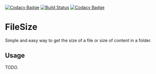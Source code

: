 [![Codacy Badge](https://api.codacy.com/project/badge/Grade/1180d1bc22c240d08118cc4c9f3895bc)](https://app.codacy.com/manual/brajjan79/FileSize?utm_source=github.com&utm_medium=referral&utm_content=brajjan79/FileSize&utm_campaign=Badge_Grade_Dashboard)
[![Build Status](https://travis-ci.com/brajjan79/FileSize.svg?branch=master)](https://travis-ci.com/brajjan79/FileSize)
[![Codacy Badge](https://app.codacy.com/project/badge/Grade/cc4df1d4602d4cf994d570c15e1398c9)](https://www.codacy.com/manual/brajjan79/FileSize?utm_source=github.com&amp;utm_medium=referral&amp;utm_content=brajjan79/FileSize&amp;utm_campaign=Badge_Grade)

# FileSize
Simple and easy way to get the size of a file or size of content in a folder.

## Usage
TODO.

